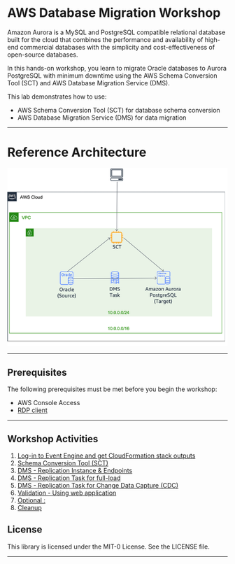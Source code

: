 # AWS Database Migration Workshop

Amazon Aurora is a MySQL and PostgreSQL compatible relational database built for the cloud that combines the performance and availability of high-end commercial databases with the simplicity and cost-effectiveness of open-source databases. 

In this hands-on workshop, you learn to migrate Oracle databases to Aurora PostgreSQL with minimum downtime using the AWS Schema Conversion Tool (SCT) and AWS Database Migration Service (DMS). 

This lab demonstrates how to use:

- AWS Schema Conversion Tool (SCT) for database schema conversion
- AWS Database Migration Service (DMS) for data migration

___
# Reference Architecture

![Reference Architecture](lab-guides/images/reference-architecture.png "Reference Architecture")
___

## Prerequisites

The following prerequisites must be met before you begin the workshop:

- AWS Console Access
- [RDP client](https://docs.aws.amazon.com/AWSEC2/latest/WindowsGuide/connecting_to_windows_instance.html?icmpid=docs_ec2_console#rdp-prereqs)
___

## Workshop Activities

<!-- 1. [Lab Setup](lab-guides/lab-setup.md) -->
1. [Log-in to Event Engine and get CloudFormation stack outputs](lab-guides/lab-setup-verification.md)
2. [Schema Conversion Tool (SCT)](lab-guides/sct.md)
3. [DMS - Replication Instance & Endpoints](lab-guides/dms-inst.md)
4. [DMS - Replication Task for full-load](lab-guides/dms-fl.md)
5. [DMS - Replication Task for Change Data Capture (CDC)](lab-guides/dms-cdc.md)
6. [Validation - Using web application](lab-guides/optional-validation.md)
7. [Optional :](lab-guides/optional2.md)
8. [Cleanup](lab-guides/cleanup.md)

## License

This library is licensed under the MIT-0 License. See the LICENSE file.

___